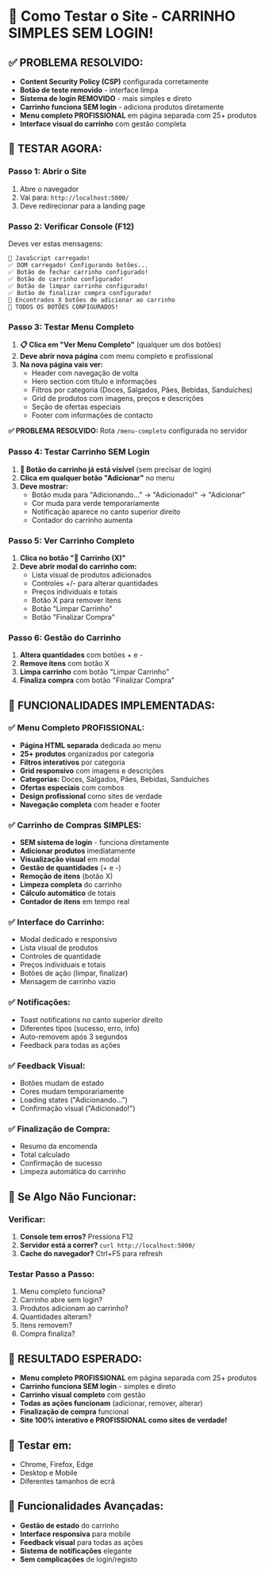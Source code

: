 # 🧪 Como Testar o Site - CARRINHO SIMPLES SEM LOGIN!

## ✅ **PROBLEMA RESOLVIDO:**
- **Content Security Policy (CSP)** configurada corretamente
- **Botão de teste removido** - interface limpa
- **Sistema de login REMOVIDO** - mais simples e direto
- **Carrinho funciona SEM login** - adiciona produtos diretamente
- **Menu completo PROFISSIONAL** em página separada com 25+ produtos
- **Interface visual do carrinho** com gestão completa

## 🚀 **TESTAR AGORA:**

### **Passo 1: Abrir o Site**
1. Abre o navegador
2. Vai para: `http://localhost:5000/`
3. Deve redirecionar para a landing page

### **Passo 2: Verificar Console (F12)**
Deves ver estas mensagens:
```
🚀 JavaScript carregado!
✅ DOM carregado! Configurando botões...
✅ Botão de fechar carrinho configurado!
✅ Botão do carrinho configurado!
✅ Botão de limpar carrinho configurado!
✅ Botão de finalizar compra configurado!
🛒 Encontrados X botões de adicionar ao carrinho
🎉 TODOS OS BOTÕES CONFIGURADOS!
```

### **Passo 3: Testar Menu Completo**
1. **📋 Clica em "Ver Menu Completo"** (qualquer um dos botões)
2. **Deve abrir nova página** com menu completo e profissional
3. **Na nova página vais ver:**
   - Header com navegação de volta
   - Hero section com título e informações
   - Filtros por categoria (Doces, Salgados, Pães, Bebidas, Sanduíches)
   - Grid de produtos com imagens, preços e descrições
   - Seção de ofertas especiais
   - Footer com informações de contacto

**✅ PROBLEMA RESOLVIDO:** Rota `/menu-completo` configurada no servidor

### **Passo 4: Testar Carrinho SEM Login**
1. **🛒 Botão do carrinho já está visível** (sem precisar de login)
2. **Clica em qualquer botão "Adicionar"** no menu
3. **Deve mostrar:**
   - Botão muda para "Adicionando..." → "Adicionado!" → "Adicionar"
   - Cor muda para verde temporariamente
   - Notificação aparece no canto superior direito
   - Contador do carrinho aumenta

### **Passo 5: Ver Carrinho Completo**
1. **Clica no botão "🛒 Carrinho (X)"**
2. **Deve abrir modal do carrinho com:**
   - Lista visual de produtos adicionados
   - Controles +/- para alterar quantidades
   - Preços individuais e totais
   - Botão X para remover itens
   - Botão "Limpar Carrinho"
   - Botão "Finalizar Compra"

### **Passo 6: Gestão do Carrinho**
1. **Altera quantidades** com botões + e -
2. **Remove itens** com botão X
3. **Limpa carrinho** com botão "Limpar Carrinho"
4. **Finaliza compra** com botão "Finalizar Compra"

## 🎯 **FUNCIONALIDADES IMPLEMENTADAS:**

### **✅ Menu Completo PROFISSIONAL:**
- **Página HTML separada** dedicada ao menu
- **25+ produtos** organizados por categoria
- **Filtros interativos** por categoria
- **Grid responsivo** com imagens e descrições
- **Categorias:** Doces, Salgados, Pães, Bebidas, Sanduíches
- **Ofertas especiais** com combos
- **Design profissional** como sites de verdade
- **Navegação completa** com header e footer

### **✅ Carrinho de Compras SIMPLES:**
- **SEM sistema de login** - funciona diretamente
- **Adicionar produtos** imediatamente
- **Visualização visual** em modal
- **Gestão de quantidades** (+ e -)
- **Remoção de itens** (botão X)
- **Limpeza completa** do carrinho
- **Cálculo automático** de totais
- **Contador de itens** em tempo real

### **✅ Interface do Carrinho:**
- Modal dedicado e responsivo
- Lista visual de produtos
- Controles de quantidade
- Preços individuais e totais
- Botões de ação (limpar, finalizar)
- Mensagem de carrinho vazio

### **✅ Notificações:**
- Toast notifications no canto superior direito
- Diferentes tipos (sucesso, erro, info)
- Auto-removem após 3 segundos
- Feedback para todas as ações

### **✅ Feedback Visual:**
- Botões mudam de estado
- Cores mudam temporariamente
- Loading states ("Adicionando...")
- Confirmação visual ("Adicionado!")

### **✅ Finalização de Compra:**
- Resumo da encomenda
- Total calculado
- Confirmação de sucesso
- Limpeza automática do carrinho

## 🐛 **Se Algo Não Funcionar:**

### **Verificar:**
1. **Console tem erros?** Pressiona F12
2. **Servidor está a correr?** `curl http://localhost:5000/`
3. **Cache do navegador?** Ctrl+F5 para refresh

### **Testar Passo a Passo:**
1. Menu completo funciona?
2. Carrinho abre sem login?
3. Produtos adicionam ao carrinho?
4. Quantidades alteram?
5. Itens removem?
6. Compra finaliza?

## 🎉 **RESULTADO ESPERADO:**
- **Menu completo PROFISSIONAL** em página separada com 25+ produtos
- **Carrinho funciona SEM login** - simples e direto
- **Carrinho visual completo** com gestão
- **Todas as ações funcionam** (adicionar, remover, alterar)
- **Finalização de compra** funcional
- **Site 100% interativo e PROFISSIONAL como sites de verdade!**

## 📱 **Testar em:**
- Chrome, Firefox, Edge
- Desktop e Mobile
- Diferentes tamanhos de ecrã

## 🚀 **Funcionalidades Avançadas:**
- **Gestão de estado** do carrinho
- **Interface responsiva** para mobile
- **Feedback visual** para todas as ações
- **Sistema de notificações** elegante
- **Sem complicações** de login/registo
